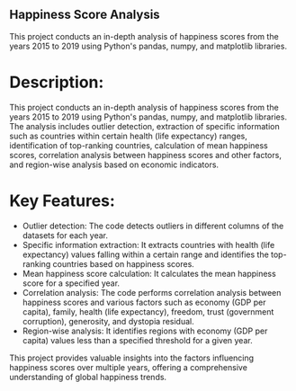 ## Happiness Score Analysis
This project conducts an in-depth analysis of happiness scores from the years 2015 to 2019 using Python's pandas, numpy, and matplotlib libraries.

# Description:
This project conducts an in-depth analysis of happiness scores from the years 2015 to 2019 using Python's pandas, numpy, and matplotlib libraries. The analysis includes outlier detection, extraction of specific information such as countries within certain health (life expectancy) ranges, identification of top-ranking countries, calculation of mean happiness scores, correlation analysis between happiness scores and other factors, and region-wise analysis based on economic indicators.

# Key Features:
- Outlier detection: The code detects outliers in different columns of the datasets for each year.
- Specific information extraction: It extracts countries with health (life expectancy) values falling within a certain range and identifies the top-ranking countries based on happiness scores.
- Mean happiness score calculation: It calculates the mean happiness score for a specified year.
- Correlation analysis: The code performs correlation analysis between happiness scores and various factors such as economy (GDP per capita), family, health (life expectancy), freedom, trust (government corruption), generosity, and dystopia residual.
- Region-wise analysis: It identifies regions with economy (GDP per capita) values less than a specified threshold for a given year.

This project provides valuable insights into the factors influencing happiness scores over multiple years, offering a comprehensive understanding of global happiness trends.
